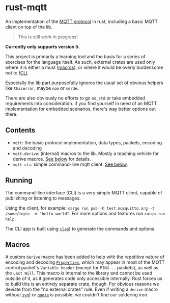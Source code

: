 # rust-mqtt
An implementation of the [MQTT protocol](https://docs.oasis-open.org/mqtt/mqtt/v5.0/os/mqtt-v5.0-os.html) in rust, 
including a basic MQTT client on top of the lib.

> This is still work in progress!

**Currently only supports version 5.**

This project is primarily a learning tool and the basis for a series of exercises for the language itself. As such,
external crates are used only where it is either a must ([macros](#Macros)), or where it would be overly burdensome 
not to ([CLI](#Running).

Especially the lib part purposefully ignores the usual set of obvious helpers like `thiserror`, maybe `nom` or `serde`.

There are also obviously no efforts to go `no_std` or take embedded requirements into consideration. If you find
yourself in need of an MQTT implementation for embedded scenarios, there's way better options out there.

## Contents
- `mqtt`: the basic protocol implementation, data types, packets, encoding and decoding
- `mqtt-derive`: (internal) macros to the lib. Mostly a teaching vehicle for derive macros. [See below](#Macros) for details.
- `mqtt-cli`: simple command-line mqtt client. [See below](#Running).

## Running

The command-line interface (CLI) is a very simple MQTT client, capable of publishing or listening to messages.

Using the client, for example: `cargo run pub -h test.mosquitto.org -t /some/topic -m "hello world"`.
For more options and features run `cargo run help`.

The CLI app is built using [`clap`](https://github.com/clap-rs/clap)) to generate the commands and options.

## Macros
A custom `derive` macro has been added to help with the repetitive nature of encoding and decoding 
[`Properties`](https://docs.oasis-open.org/mqtt/mqtt/v5.0/os/mqtt-v5.0-os.html#_Toc3901027), which
may appear in most of the MQTT control packet's `Variable Header` (except for `PING...` packets), as well as the 
`Last Will`. 
This macro is internal to the library and cannot be used outside of it, as it generates code only accessible 
internally. Rust forces us to build this is an entirely separate crate, though.
For obvious reasons we deviate from the "no external crates" rule. Even if writing a `derive` macro without 
[`syn`](https://github.com/dtolnay/syn)) or [`quote`](https://github.com/dtolnay/quote) is possible, we couldn't find
our soldering iron.